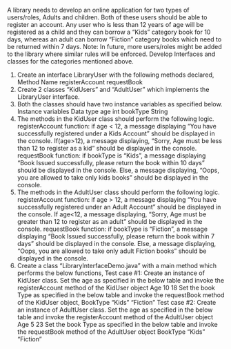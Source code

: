 

A library needs to develop an online application for two types of users/roles, 
Adults and children. Both of these users should be able to register an account. 
Any user who is less than 12 years of age will be registered as a child and they can borrow 
a “Kids” category book for 10 days, whereas an adult can borrow “Fiction” category books 
which need to be returned within 7 days. 
Note: In future, more users/roles might be added to the library where similar rules will be enforced. 
Develop Interfaces and classes for the categories mentioned above.  
1. Create an interface LibraryUser with the following methods declared,
Method Name
registerAccount
requestBook
2. Create 2 classes “KidUsers” and “AdultUser” which implements the LibraryUser interface.
3.  Both the classes should have two instance variables as specified below.
Instance variables  Data type
age int
bookType String
4. The methods in the KidUser class should perform the following logic. 
registerAccount function:
if age < 12, a message displaying “You have successfully registered under a Kids Account” 
	should be displayed in the console. 
If(age>12), a message displaying, “Sorry, Age must be less than 12 to register as a kid” 
	should be displayed in the console. 
requestBook function: 
if bookType is “Kids”, a message displaying “Book Issued successfully, please return the 
	book within 10 days” should be displayed in the console. 
Else, a message displaying, “Oops, you are allowed to take only kids books” 
	should be displayed in the console. 
5. The methods in the AdultUser class should perform the following logic. 
registerAccount  function:
if age > 12, a message displaying “You have successfully registered under an Adult Account” 
	should be displayed in the console.
If age<12, a message displaying, “Sorry, Age must be greater than 12 to register as an adult” 
	should be displayed in the console.
requestBook function:
if bookType is “Fiction”, a message displaying “Book Issued successfully, please return 
	the book within 7 days” should be displayed in the console.
Else, a message displaying, “Oops, you are allowed to take only adult Fiction books” should 
	be displayed in the console.
6. Create a class “LibraryInterfaceDemo.java” with a main method which performs the below functions,
Test case #1:
Create an instance of KidUser class. 
Set the age as specified in the below table and invoke the registerAccount method  of the  KidUser object
Age
10
18
Set the book Type as specified in the below table and invoke the requestBook method of the KidUser object,
BookType
“Kids”
“Fiction”
Test case #2:
Create an instance of AdultUser class. 
Set the age as specified in the below table and invoke the registerAccount method of the AdultUser object
Age
5
23
Set the book Type as specified in the below table and invoke the requestBook method of the  AdultUser  object
BookType
“Kids”
“Fiction”
